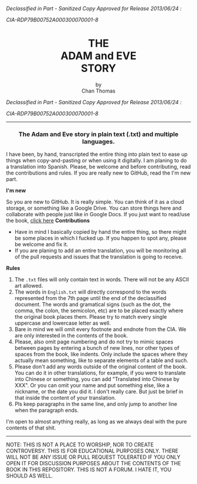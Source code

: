 *Declassified in Part - Sanitized Copy Approved for Release 2013/06/24 :*

*CIA-RDP79B00752A000300070001-8*

<h1 align="center">THE <br>ADAM and EVE<br>STORY</h1>
<p align="center">
by <br>
Chan Thomas <br>
</p>

*Declassified in Part - Sanitized Copy Approved for Release 2013/06/24 :*

*CIA-RDP79B00752A000300070001-8*

<hr>
<h3 align="center">
The Adam and Eve story in plain text (.txt) and multiple languages. <br>
</h3>

I have been, by hand, transcripted the entire thing into plain text to ease up things when copy-and-pasting or when using it digitally. I am planing to do a translation into Spanish. Please, be welcome and before contributing, read the contributions and rules. If you are really new to GitHub, read the I'm new part.

**I'm new**

So you are new to GitHub. It is really simple. You can think of it as a cloud storage, or something like a Google Drive. You can store things here and collaborate with people just like in Google Docs. If you just want to read/use the book, [click here](https://github.com/One-Survivor/the-adam-and-eve-story/blob/main/English.txt)
**Contributions**
- Have in mind I basically copied by hand the entire thing, so there might be some places in which I fucked up. If you happen to spot any, please be welcome and fix it.
- If you are planing to add an entire translation, you will be monitoring all of the pull requests and issues that the translation is going to receive.

**Rules**
1. The `.txt` files will only contain text in words. There will not be any ASCII art allowed.
2. The words in `English.txt` will directly correspond to the words represented from the 7th page until the end of the declassified document. The words and gramatical signs (such as the dot, the comma, the colon, the semicolon, etc) are to be placed exactly where the original book places them. Please try to match every single uppercase and lowercase letter as well.
3. Bare in mind we will omit every footnote and endnote from the CIA. We are only interested in the contents of the book.
4. Please, also omit page numbering and do not try to mimic spaces between pages by entering a bunch of new lines, nor other types of spaces from the book, like indents. Only include the spaces where they actually mean something, like to separate elements of a table and such.
5. Please don't add any words outside of the original content of the book. You can do it in other translations, for example, if you were to translate into Chinese or something, you can add "Translated into Chinese by XXX". Or you can omit your name and put something else, like a nickname, or the date you did it. I don't really care. But just be brief in that inside the content of your translation.
6. Pls keep paragraphs in the same line, and only jump to another line when the paragraph ends.

I'm open to almost anything really, as long as we always deal with the pure contents of that shit.

<hr>

NOTE: THIS IS NOT A PLACE TO WORSHIP, NOR TO CREATE CONTROVERSY. THIS IS FOR EDUCATIONAL PURPOSES ONLY. THERE WILL NOT BE ANY ISSUE OR PULL REQUEST TOLERATED IF YOU ONLY OPEN IT FOR DISCUSSION PURPOSES ABOUT THE CONTENTS OF THE BOOK IN THIS REPOSITORY. THIS IS NOT A FORUM. I HATE IT, YOU SHOULD AS WELL.
